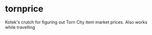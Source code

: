 # tornprice
Kotek's crutch for figuring out Torn City item market prices. Also works while travelling
